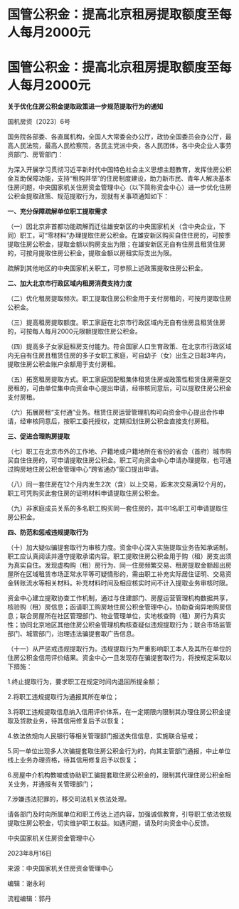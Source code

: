 # 国管公积金：提高北京租房提取额度至每人每月2000元

# 国管公积金：提高北京租房提取额度至每人每月2000元

**关于优化住房公积金提取政策进一步规范提取行为的通知**

国机房资〔2023〕6号

国务院各部委、各直属机构，全国人大常委会办公厅，政协全国委员会办公厅，最高人民法院，最高人民检察院，各民主党派中央，各人民团体，各中央企业人事劳资部门、房管部门：

为深入开展学习贯彻习近平新时代中国特色社会主义思想主题教育，发挥住房公积金互助保障功能，支持“租购并举”的住房制度建设，助力新市民、青年人解决基本住房问题，中央国家机关住房资金管理中心（以下简称资金中心）进一步优化住房公积金提取政策、规范提取行为，现就有关事项通知如下：

**一、充分保障疏解单位职工提取需求**

（一）因北京非首都功能疏解而迁往雄安新区的中央国家机关（含中央企业，下同）职工，可“零材料”办理提取住房公积金。在雄安新区购买自住住房的，可按季提取住房公积金，提取金额以购房支出为限；在雄安新区无自有住房且租赁住房的，可按月提取住房公积金，提取金额以房租实际支出为限。

疏解到其他地区的中央国家机关职工，可参照上述政策提取住房公积金。

**二、加大北京市行政区域内租房消费支持力度**

（二）优化租房提取频次。职工提取住房公积金用于支付房租的，可按月提取住房公积金。

（三）提高租房提取额度。职工家庭在北京市行政区域内无自有住房且租赁住房的，可按每人每月2000元限额提取住房公积金。

（四）提高多子女家庭租房支付能力。符合国家人口生育政策、在北京市行政区域内无自有住房且租赁住房的多子女职工家庭，可自幼子（女）出生之日起3年内，提取住房公积金账户余额用于支付房租。

（五）拓宽租房提取方式。职工家庭因配租集体租赁住房或政策性租赁住房需趸交房租的，可由单位集中向资金中心提出申请，经审核同意后，可以提取住房公积金支付房租。

（六）拓展房租“支付通”业务。租赁住房运营管理机构可向资金中心提出合作申请，经审核同意后，按职工委托授权，定期扣划住房公积金直接支付房租。

**三、促进合理购房提取**

（七）职工在北京市外的工作地、户籍地或户籍地所在省份的省会（首府）城市购买自住住房的，可申请提取住房公积金。职工可向资金中心申请办理提取，也可通过购房地住房公积金管理中心“跨省通办”窗口提出申请。

（八）同一套住房在12个月内发生2次（含）以上交易，距末次交易满12个月的，职工可凭购买此套住房的证明材料申请提取住房公积金。

（九）非家庭成员关系的多名职工购买同一套住房的，其中1名职工可申请提取住房公积金。

**四、防范和惩戒违规提取行为**

（十）加大疑似骗提套取行为审核力度。资金中心深入实施提取业务告知承诺制，职工应认真阅读并遵守提取承诺内容。职工提取住房公积金用于购（租）房支出须为真实自住。发现虚构购（租）房行为、同一住房频繁交易、租房提取金额超出房屋所在区域租赁市场正常水平等可疑情形的，需由职工补充实际居住证明、交易资金转账流水等相关材料。补充材料时间及相应核实时间不计入提取业务审核时限。

资金中心建立提取协查工作机制，通过与住建部门、房屋运营管理机构数据共享，核验购（租）房信息；函请职工购房地住房公积金管理中心，协助查询异地购房信息；联合房屋所在社区管理部门、物业管理单位，实地核查购（租）房行为真实性；协同北京地区其他住房公积金管理机构核查疑似违规提取行为；联合市场监管部门、城管部门，治理违法骗提套取广告信息。

（十一）从严惩戒违规提取行为。违规提取行为严重影响职工本人及其所在单位的住房公积金信用评价结果。资金中心一旦发现存在骗提套取行为，将按规定采取以下措施：

1.终止提取行为，要求职工在规定时间内退回所提金额；

2.将职工违规提取行为通报其所在单位；

3.将职工违规提取信息纳入信用评价体系，在一定期限内限制其办理住房公积金提取及贷款业务，待其信用修复后予以恢复；

4.依法依规向人民银行等相关管理部门报送失信信息，实施联合惩戒；

5.同一单位出现多人次骗提套取住房公积金行为的，向其主管部门通报，中止单位线上业务办理资格，待其信用修复后予以恢复；

6.房屋中介机构教唆或协助职工骗提套取住房公积金的，限制其代理住房公积金相关业务，并通报有关管理部门；

7.涉嫌违法犯罪的，移交司法机关依法处理。

请各部门及时向所属单位和职工传达上述内容，加强诚信教育，引导职工依法依规提取住房公积金，切实维护职工权益。如遇问题，请及时向资金中心反馈。

中央国家机关住房资金管理中心

2023年8月16日

来源：中央国家机关住房资金管理中心

编辑：谢永利

流程编辑：郭丹

